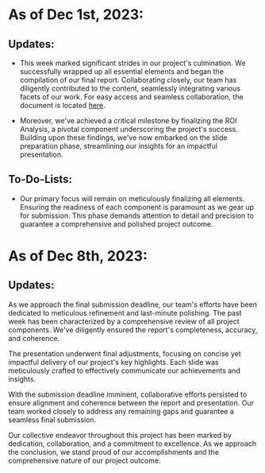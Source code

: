 # As of Dec 1st, 2023:
## Updates:
- This week marked significant strides in our project's culmination. We successfully wrapped up all essential elements and began the compilation of our final report. Collaborating closely, our team has diligently contributed to the content, seamlessly integrating various facets of our work. For easy access and seamless collaboration, the document is located [here](https://docs.google.com/document/d/1sO2yizNWc-F51eoD9gPide3BTS78NSWetNMMY3FJ-qk/edit?usp=sharing).

- Moreover, we've achieved a critical milestone by finalizing the ROI Analysis, a pivotal component underscoring the project's success. Building upon these findings, we've now embarked on the slide preparation phase, streamlining our insights for an impactful presentation.

## To-Do-Lists:
- Our primary focus will remain on meticulously finalizing all elements. Ensuring the readiness of each component is paramount as we gear up for submission. This phase demands attention to detail and precision to guarantee a comprehensive and polished project outcome.

# As of Dec 8th, 2023:
## Updates:

As we approach the final submission deadline, our team's efforts have been dedicated to meticulous refinement and last-minute polishing. The past week has been characterized by a comprehensive review of all project components. We've diligently ensured the report's completeness, accuracy, and coherence.

The presentation underwent final adjustments, focusing on concise yet impactful delivery of our project's key highlights. Each slide was meticulously crafted to effectively communicate our achievements and insights.

With the submission deadline imminent, collaborative efforts persisted to ensure alignment and coherence between the report and presentation. Our team worked closely to address any remaining gaps and guarantee a seamless final submission.

Our collective endeavor throughout this project has been marked by dedication, collaboration, and a commitment to excellence. As we approach the conclusion, we stand proud of our accomplishments and the comprehensive nature of our project outcome.
